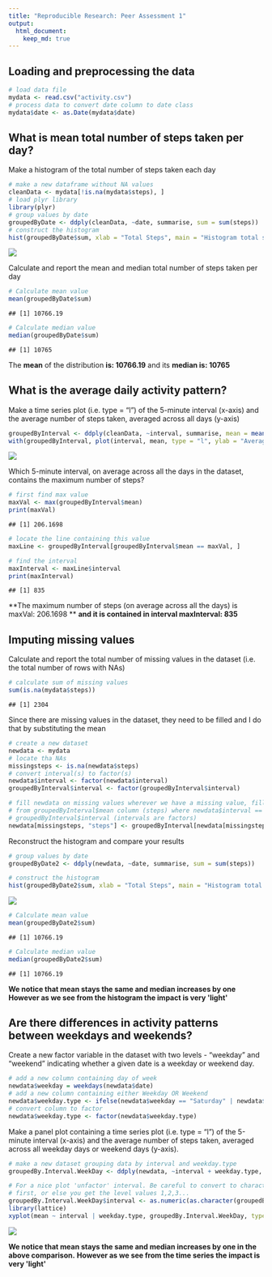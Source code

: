 ```yaml
---
title: "Reproducible Research: Peer Assessment 1"
output: 
  html_document:
    keep_md: true
---
```



## Loading and preprocessing the data



```r
# load data file
mydata <- read.csv("activity.csv")
# process data to convert date column to date class
mydata$date <- as.Date(mydata$date)
```




## What is mean total number of steps taken per day?


Make a histogram of the total number of steps taken each day



```r
# make a new dataframe without NA values
cleanData <- mydata[!is.na(mydata$steps), ]
# load plyr library
library(plyr)
# group values by date
groupedByDate <- ddply(cleanData, ~date, summarise, sum = sum(steps))
# construct the histogram
hist(groupedByDate$sum, xlab = "Total Steps", main = "Histogram total steps per day", col = "darkmagenta")
```

![](PA1_template_files/figure-html/unnamed-chunk-2-1.png)<!-- -->


Calculate and report the mean and median total number of steps taken per day



```r
# Calculate mean value
mean(groupedByDate$sum)
```

```
## [1] 10766.19
```

```r
# Calculate median value
median(groupedByDate$sum)
```

```
## [1] 10765
```


The **mean** of the distribution **is: 10766.19**
and its **median is: 10765**




## What is the average daily activity pattern?


Make a time series plot (i.e. type = “l”) of the 5-minute interval (x-axis) and the average number of steps taken, averaged across all days (y-axis)



```r
groupedByInterval <- ddply(cleanData, ~interval, summarise, mean = mean(steps))
with(groupedByInterval, plot(interval, mean, type = "l", ylab = "Average number of steps", xlab = "Interval", main = "Average daily activity", col = "darkred"))
```

![](PA1_template_files/figure-html/unnamed-chunk-4-1.png)<!-- -->


Which 5-minute interval, on average across all the days in the dataset, contains the maximum number of steps?



```r
# first find max value
maxVal <- max(groupedByInterval$mean)
print(maxVal)
```

```
## [1] 206.1698
```

```r
# locate the line containing this value
maxLine <- groupedByInterval[groupedByInterval$mean == maxVal, ]

# find the interval
maxInterval <- maxLine$interval
print(maxInterval)
```

```
## [1] 835
```


**The maximum number of steps (on average across all the days) is maxVal: 206.1698 **
**and it is contained in interval maxInterval: 835**




## Imputing missing values


Calculate and report the total number of missing values in the dataset (i.e. the total number of rows with NAs)



```r
# calculate sum of missing values
sum(is.na(mydata$steps))
```

```
## [1] 2304
```


Since there are missing values in the dataset, they need to be filled and I do that by substituting the mean



```r
# create a new dataset
newdata <- mydata
# locate tha NAs
missingsteps <- is.na(newdata$steps)
# convert interval(s) to factor(s)
newdata$interval <- factor(newdata$interval)
groupedByInterval$interval <- factor(groupedByInterval$interval)

# fill newdata on missing values wherever we have a missing value, fill it
# from groupedByInterval$mean column (steps) where newdata$interval ==
# groupedByInterval$interval (intervals are factors)
newdata[missingsteps, "steps"] <- groupedByInterval[newdata[missingsteps, "interval"], "mean"]
```


Reconstruct the histogram and compare your results



```r
# group values by date
groupedByDate2 <- ddply(newdata, ~date, summarise, sum = sum(steps))

# construct the histogram
hist(groupedByDate2$sum, xlab = "Total Steps", main = "Histogram total steps per day", col = "darkgreen")
```

![](PA1_template_files/figure-html/unnamed-chunk-8-1.png)<!-- -->

```r
# Calculate mean value
mean(groupedByDate2$sum)
```

```
## [1] 10766.19
```

```r
# Calculate median value
median(groupedByDate2$sum)
```

```
## [1] 10766.19
```




**We notice that mean stays the same and median increases by one**
**However as we see from the histogram the impact is very 'light'**





## Are there differences in activity patterns between weekdays and weekends?

Create a new factor variable in the dataset with two levels - “weekday” and “weekend” indicating whether a given date is a weekday or weekend day.


```r
# add a new column containing day of week
newdata$weekday = weekdays(newdata$date)
# add a new column containing either Weekday OR Weekend
newdata$weekday.type <- ifelse(newdata$weekday == "Saturday" | newdata$weekday == "Sunday", "Weekend", "Weekday")
# convert column to factor
newdata$weekday.type <- factor(newdata$weekday.type)
```

Make a panel plot containing a time series plot (i.e. type = “l”) of the 5-minute interval (x-axis) and the average number of steps taken, averaged across all weekday days or weekend days (y-axis).


```r
# make a new dataset grouping data by interval and weekday.type
groupedBy.Interval.WeekDay <- ddply(newdata, ~interval + weekday.type, summarise, mean = mean(steps))

# For a nice plot 'unfactor' interval. Be careful to convert to characters
# first, or else you get the level values 1,2,3...
groupedBy.Interval.WeekDay$interval <- as.numeric(as.character(groupedBy.Interval.WeekDay$interval))
library(lattice)
xyplot(mean ~ interval | weekday.type, groupedBy.Interval.WeekDay, type = "l", layout = c(1, 2), xlab = "Interval", ylab = "Number of steps")
```

![](PA1_template_files/figure-html/unnamed-chunk-10-1.png)<!-- -->


**We notice that mean stays the same and median increases by one in the above comparison.**
**However as we see from the time series the impact is very 'light'**
